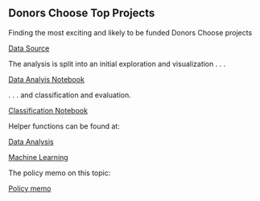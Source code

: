 ## Donors Choose Top Projects

Finding the most exciting and likely to be funded Donors Choose projects 

[Data Source](https://www.kaggle.com/c/kdd-cup-2014-predicting-excitement-at-donors-choose/data)

The analysis is split into an initial exploration and visualization . . . 

[Data Analyis Notebook](https://github.com/natashamathur/MachineLearning2018/blob/master/Homework3/DonorsChoose_DataAnalysis.ipynb)

 . . . and classification and evaluation. 

[Classification Notebook](https://github.com/natashamathur/MachineLearning2018/blob/master/Homework3/DonorsChoose_Classification%2B.ipynb)

Helper functions can be found at:

[Data Analysis](https://github.com/natashamathur/MachineLearning2018/blob/master/Homework3/data_functions.py)

[Machine Learning](https://github.com/natashamathur/MachineLearning2018/blob/master/Homework3/ml_functions.py)

The policy memo on this topic:

[Policy memo](https://github.com/natashamathur/MachineLearning2018/blob/master/Homework3/Donors%20Choose%20Policy%20Memo.pdf)
